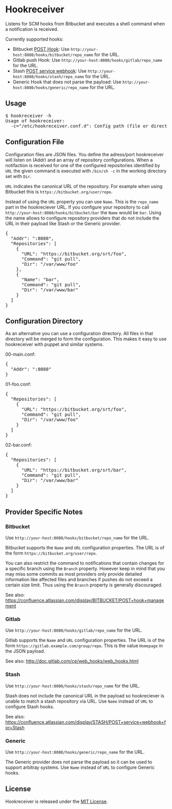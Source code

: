 Hookreceiver
============

Listens for SCM hooks from Bitbucket and executes a shell command when a notification is received.

Currently supported hooks:

* Bitbucket [POST Hook](https://confluence.atlassian.com/display/BITBUCKET/POST+hook+management):
  Use `http://your-host:8080/hooks/bitbucket/repo_name` for the URL.
* Gitlab push Hook:
  Use `http://your-host:8080/hooks/gitlab/repo_name` for the URL.
* Stash [POST service webhook](https://confluence.atlassian.com/display/STASH/POST+service+webhook+for+Stash):
  Use `http://your-host:8080/hooks/stash/repo_name` for the URL.
* Generic Hook that does not parse the payload:
  Use `http://your-host:8080/hooks/generic/repo_name` for the URL.

Usage
-----

<pre>
$ hookreceiver -h
Usage of hookreceiver:
  -c="/etc/hookreceiver.conf.d": Config path (file or directory)
</pre>


Configuration File
------------------

Configuration files are JSON files. You define the adress/port hookreceiver will listen on (Addr) and 
an array of repository configurations. When a notifaction is received for one of the configured
repositories identified by `URL` the given command is executed with `/bin/sh -c` in the
working directory set with `Dir`.

`URL` indicates the canonical URL of the repository. For example when using Bitbucket this is `https://bitbucket.org/user/repo`.

Instead of using the `URL` property you can use `Name`. This is the `repo_name` part in the hookreciever URL. If you configure your repository to call `http://your-host:8080/hooks/bitbucket/bar` the `Name` would be `bar`. Using the name allows to configure repository providers that do not include the URL in their payload like Stash or the Generic provider.  

<pre>
{
  "Addr": ":8080",
  "Repositories": [
    {
      "URL": "https://bitbucket.org/srt/foo",
      "Command": "git pull",
      "Dir": "/var/www/foo"
    },
    {
      "Name": "bar",
      "Command": "git pull",
      "Dir": "/var/www/bar"
    }
  ]
}
</pre>

Configuration Directory
-----------------------

As an alternative you can use a configuration directory. All files in that directory will be merged to 
form the configuration. This makes it easy to use hookreceiver with puppet and similar systems.

00-main.conf:
<pre>
{
  "Addr": ":8080"
}
</pre>

01-foo.conf:
<pre>
{
  "Repositories": [
    {
      "URL": "https://bitbucket.org/srt/foo",
      "Command": "git pull",
      "Dir": "/var/www/foo"
    }
  ]
}
</pre>

02-bar.conf:
<pre>
{
  "Repositories": [
    {
      "URL": "https://bitbucket.org/srt/bar",
      "Command": "git pull",
      "Dir": "/var/www/bar"
    }
  ]
}
</pre>

Provider Specific Notes
-----------------------

### Bitbucket

Use `http://your-host:8080/hooks/bitbucket/repo_name` for the URL.

Bitbucket supports the `Name` and `URL` configuration properties. The URL is of the form `https://bitbucket.org/user/repo`.

You can also restrict the command to notifications that contain changes for a specific branch using the `Branch` property.
However keep in mind that you may miss some commits as most providers only provide detailed information like
affected files and branches if pushes do not exceed a certain size limit. Thus using the `Branch` property is generally
discouraged.

See also: https://confluence.atlassian.com/display/BITBUCKET/POST+hook+management

### Gitlab

Use `http://your-host:8080/hooks/gitlab/repo_name` for the URL.

Gitlab supports the `Name` and `URL` configuration properties. The URL is of the form `https://gitlab.example.com/group/repo`. This is the value `Homepage` in the JSON payload.

See also: http://doc.gitlab.com/ce/web_hooks/web_hooks.html

### Stash

Use `http://your-host:8080/hooks/stash/repo_name` for the URL.

Stash does not include the canonical URL in the payload so hookreciever is unable to match a stash repository via URL. Use `Name` instead of `URL` to configure Stash hooks.

See also: https://confluence.atlassian.com/display/STASH/POST+service+webhook+for+Stash

### Generic

Use `http://your-host:8080/hooks/generic/repo_name` for the URL.

The Generic provider does not parse the payload so it can be used to support arbitray systems. Use `Name` instead of `URL` to configure Generic hooks.

License
-------

Hookreceiver is released under the [MIT License](http://www.opensource.org/licenses/MIT).